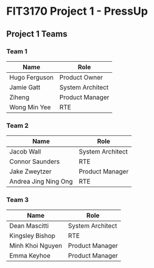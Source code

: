 # FIT3170 Project 1 - PressUp

## Project 1 Teams
### Team 1
| Name | Role |
| - | - |
| Hugo Ferguson | Product Owner |
| Jamie Gatt | System Architect |
| Ziheng | Product Manager |
| Wong Min Yee | RTE |

### Team 2
| Name | Role |
| - | - |
| Jacob Wall | System Architect | 
| Connor Saunders | RTE	|
| Jake Zweytzer | Product Manager |
| Andrea Jing Ning Ong | RTE |

### Team 3
| Name | Role |
| - | - |
| Dean Mascitti | System Architect |
| Kingsley Bishop | RTE |
| Minh Khoi Nguyen | Product Manager |
| Emma Keyhoe | Product Manager |